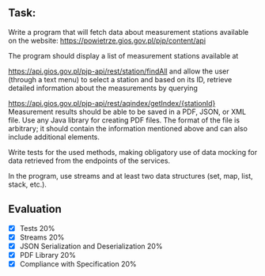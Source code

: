 ## Task:

Write a program that will fetch data about measurement stations available on the website: https://powietrze.gios.gov.pl/pjp/content/api

The program should display a list of measurement stations available at

https://api.gios.gov.pl/pjp-api/rest/station/findAll
and allow the user (through a text menu) to select a station and based on its ID, retrieve detailed information about the measurements by querying

https://api.gios.gov.pl/pjp-api/rest/aqindex/getIndex/{stationId}
Measurement results should be able to be saved in a PDF, JSON, or XML file. Use any Java library for creating PDF files. The format of the file is arbitrary; it should contain the information mentioned above and can also include additional elements.

Write tests for the used methods, making obligatory use of data mocking for data retrieved from the endpoints of the services.

In the program, use streams and at least two data structures (set, map, list, stack, etc.).

## Evaluation

- [x] Tests 20%
- [x] Streams 20%
- [x] JSON Serialization and Deserialization 20%
- [x] PDF Library 20%
- [x] Compliance with Specification 20%
